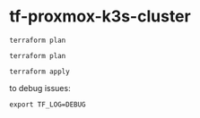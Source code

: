 # tf-proxmox-k3s-cluster

```
terraform plan
```

```
terraform plan
```

```
terraform apply
```

to debug issues:
```
export TF_LOG=DEBUG
```